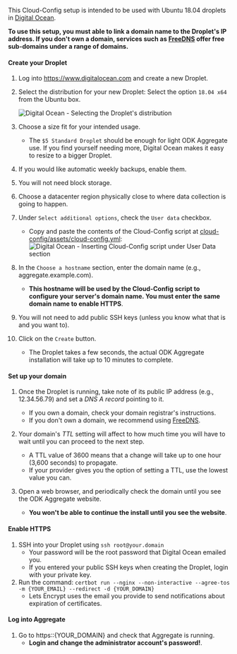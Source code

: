 This Cloud-Config setup is intended to be used with Ubuntu 18.04 droplets in [Digital Ocean](https://cloud.digitalocean.com).

**To use this setup, you must able to link a domain name to the Droplet's IP address. If you don't own a domain, services such as [FreeDNS](https://freedns.afraid.org) offer free sub-domains under a range of domains.**

#### Create your Droplet

1. Log into https://www.digitalocean.com and create a new Droplet.
  
1. Select the distribution for your new Droplet: Select the option `18.04 x64` from the Ubuntu box.

	![Digital Ocean - Selecting the Droplet's distribution](assets/DO_ubuntu_distribution_selection.png)
  
1. Choose a size fit for your intended usage.
	* The `$5 Standard Droplet` should be enough for light ODK Aggregate use. If you find yourself needing more, Digital Ocean makes it easy to resize to a bigger Droplet.

1. If you would like automatic weekly backups, enable them.

1. You will not need block storage.

1. Choose a datacenter region physically close to where data collection is going to happen.
  
1. Under `Select additional options`, check the `User data` checkbox.
	* Copy and paste the contents of the Cloud-Config script at [cloud-config/assets/cloud-config.yml](https://raw.githubusercontent.com/opendatakit/aggregate/master/cloud-config/assets/cloud-config.yml):
	![Digital Ocean - Inserting Cloud-Config script under User Data section](assets/DO_user_data_and_cloud_config.png)

1. In the `Choose a hostname` section, enter the domain name (e.g., aggregate.example.com).
	* **This hostname will be used by the Cloud-Config script to configure your server's domain name. You must enter the same domain name to enable HTTPS**.

1. You will not need to add public SSH keys (unless you know what that is and you want to).

1. Click on the `Create` button.
	* The Droplet takes a few seconds, the actual ODK Aggregate installation will take up to 10 minutes to complete.

#### Set up your domain

1. Once the Droplet is running, take note of its public IP address (e.g., 12.34.56.79) and set a *DNS A record* pointing to it.
	* If you own a domain, check your domain registrar's instructions.
	* If you don't own a domain, we recommend using [FreeDNS](https://freedns.afraid.org).

1. Your domain's *TTL* setting will affect to how much time you will have to wait until you can proceed to the next step.
	* A TTL value of 3600 means that a change will take up to one hour (3,600 seconds) to propagate.
	* If your provider gives you the option of setting a TTL, use the lowest value you can.

1. Open a web browser, and periodically check the domain until you see the ODK Aggregate website.
	* **You won't be able to continue the install until you see the website**.

#### Enable HTTPS

1. SSH into your Droplet using `ssh root@your.domain`
	* Your password will be the root password that Digital Ocean emailed you.
	* If you entered your public SSH keys when creating the Droplet, login with your private key.
1. Run the command: `certbot run --nginx --non-interactive --agree-tos -m {YOUR_EMAIL} --redirect -d {YOUR_DOMAIN}`
	* Lets Encrypt uses the email you provide to send notifications about expiration of certificates.
  
#### Log into Aggregate

1. Go to https::{YOUR_DOMAIN} and check that Aggregate is running.
	* **Login and change the administrator account's password!**.
